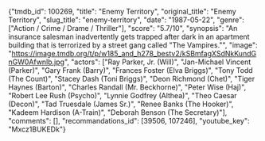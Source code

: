 {"tmdb_id": 100269, "title": "Enemy Territory", "original_title": "Enemy Territory", "slug_title": "enemy-territory", "date": "1987-05-22", "genre": ["Action / Crime / Drame / Thriller"], "score": "5.7/10", "synopsis": "An insurance salesman inadvertently gets trapped after dark in an apartment building that is terrorized by a street gang called \"The Vampires.\"", "image": "https://image.tmdb.org/t/p/w185_and_h278_bestv2/kSBmfagXSdNkKundGnGW0Afwnlb.jpg", "actors": ["Ray Parker, Jr. (Will)", "Jan-Michael Vincent (Parker)", "Gary Frank (Barry)", "Frances Foster (Elva Briggs)", "Tony Todd (The Count)", "Stacey Dash (Toni Briggs)", "Deon Richmond (Chet)", "Tiger Haynes (Barton)", "Charles Randall (Mr. Beckhorne)", "Peter Wise (Haj)", "Robert Lee Rush (Psycho)", "Lynnie Godfrey (Althea)", "Theo Caesar (Decon)", "Tad Truesdale (James Sr.)", "Renee Banks (The Hooker)", "Kadeem Hardison (A-Train)", "Deborah Benson (The Secretary)"], "comments": [], "recommandations_id": [39506, 107246], "youtube_key": "Mxcz1BUKEDk"}